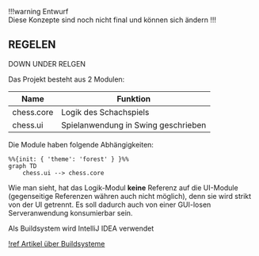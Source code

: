 !!!warning Entwurf<br>
Diese Konzepte sind noch nicht final und können sich ändern
!!!

## REGELEN

DOWN UNDER RELGEN

Das Projekt besteht aus 2 Modulen:

| Name        | Funktion                                |
|-------------|-----------------------------------------|
| chess.core  | Logik des Schachspiels                  |
| chess.ui    | Spielanwendung in Swing geschrieben     |

Die Module haben folgende Abhängigkeiten:

```mermaid
%%{init: { 'theme': 'forest' } }%%
graph TD
    chess.ui --> chess.core
```

Wie man sieht, hat das Logik-Modul **keine** Referenz auf die UI-Module (gegenseitige Referenzen währen auch nicht
möglich), denn sie wird strikt von der UI getrennt. Es soll dadurch auch von einer GUI-losen Serveranwendung
konsumierbar sein.

Als Buildsystem wird IntelliJ IDEA verwendet

[!ref Artikel über Buildsysteme](https://blog.jetbrains.com/upsource/2015/09/09/mysterious-build-system-setting/)

